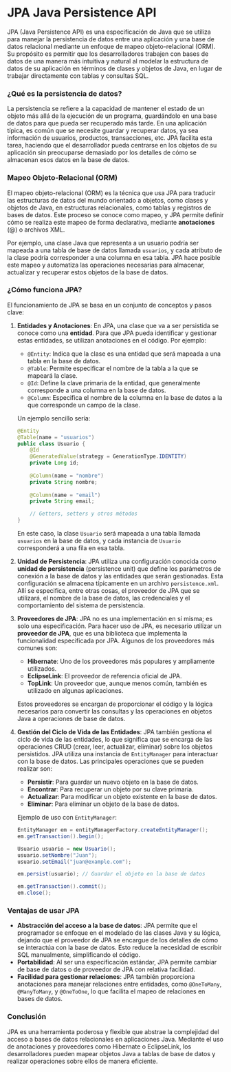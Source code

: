# JPA Java Persistence API

JPA (Java Persistence API) es una especificación de Java que se utiliza para manejar la persistencia de datos entre una aplicación y una base de datos relacional mediante un enfoque de mapeo objeto-relacional (ORM). Su propósito es permitir que los desarrolladores trabajen con bases de datos de una manera más intuitiva y natural al modelar la estructura de datos de su aplicación en términos de clases y objetos de Java, en lugar de trabajar directamente con tablas y consultas SQL.

### ¿Qué es la persistencia de datos?

La persistencia se refiere a la capacidad de mantener el estado de un objeto más allá de la ejecución de un programa, guardándolo en una base de datos para que pueda ser recuperado más tarde. En una aplicación típica, es común que se necesite guardar y recuperar datos, ya sea información de usuarios, productos, transacciones, etc. JPA facilita esta tarea, haciendo que el desarrollador pueda centrarse en los objetos de su aplicación sin preocuparse demasiado por los detalles de cómo se almacenan esos datos en la base de datos.

### Mapeo Objeto-Relacional (ORM)

El mapeo objeto-relacional (ORM) es la técnica que usa JPA para traducir las estructuras de datos del mundo orientado a objetos, como clases y objetos de Java, en estructuras relacionales, como tablas y registros de bases de datos. Este proceso se conoce como mapeo, y JPA permite definir cómo se realiza este mapeo de forma declarativa, mediante **anotaciones** (@) o archivos XML.

Por ejemplo, una clase Java que representa a un usuario podría ser mapeada a una tabla de base de datos llamada `usuarios`, y cada atributo de la clase podría corresponder a una columna en esa tabla. JPA hace posible este mapeo y automatiza las operaciones necesarias para almacenar, actualizar y recuperar estos objetos de la base de datos.

### ¿Cómo funciona JPA?

El funcionamiento de JPA se basa en un conjunto de conceptos y pasos clave:

1. **Entidades y Anotaciones**: En JPA, una clase que va a ser persistida se conoce como una **entidad**. Para que JPA pueda identificar y gestionar estas entidades, se utilizan anotaciones en el código. Por ejemplo:
   - `@Entity`: Indica que la clase es una entidad que será mapeada a una tabla en la base de datos.
   - `@Table`: Permite especificar el nombre de la tabla a la que se mapeará la clase.
   - `@Id`: Define la clave primaria de la entidad, que generalmente corresponde a una columna en la base de datos.
   - `@Column`: Especifica el nombre de la columna en la base de datos a la que corresponde un campo de la clase.

   Un ejemplo sencillo sería:

   ```java
   @Entity
   @Table(name = "usuarios")
   public class Usuario {
       @Id
       @GeneratedValue(strategy = GenerationType.IDENTITY)
       private Long id;
       
       @Column(name = "nombre")
       private String nombre;
       
       @Column(name = "email")
       private String email;

       // Getters, setters y otros métodos
   }
   ```

   En este caso, la clase `Usuario` será mapeada a una tabla llamada `usuarios` en la base de datos, y cada instancia de `Usuario` corresponderá a una fila en esa tabla.

2. **Unidad de Persistencia**: JPA utiliza una configuración conocida como **unidad de persistencia** (persistence unit) que define los parámetros de conexión a la base de datos y las entidades que serán gestionadas. Esta configuración se almacena típicamente en un archivo `persistence.xml`. Allí se especifica, entre otras cosas, el proveedor de JPA que se utilizará, el nombre de la base de datos, las credenciales y el comportamiento del sistema de persistencia.

3. **Proveedores de JPA**: JPA no es una implementación en sí misma; es solo una especificación. Para hacer uso de JPA, es necesario utilizar un **proveedor de JPA**, que es una biblioteca que implementa la funcionalidad especificada por JPA. Algunos de los proveedores más comunes son:
   - **Hibernate**: Uno de los proveedores más populares y ampliamente utilizados.
   - **EclipseLink**: El proveedor de referencia oficial de JPA.
   - **TopLink**: Un proveedor que, aunque menos común, también es utilizado en algunas aplicaciones.

   Estos proveedores se encargan de proporcionar el código y la lógica necesarios para convertir las consultas y las operaciones en objetos Java a operaciones de base de datos.

4. **Gestión del Ciclo de Vida de las Entidades**: JPA también gestiona el ciclo de vida de las entidades, lo que significa que se encarga de las operaciones CRUD (crear, leer, actualizar, eliminar) sobre los objetos persistidos. JPA utiliza una instancia de `EntityManager` para interactuar con la base de datos. Las principales operaciones que se pueden realizar son:
   - **Persistir**: Para guardar un nuevo objeto en la base de datos.
   - **Encontrar**: Para recuperar un objeto por su clave primaria.
   - **Actualizar**: Para modificar un objeto existente en la base de datos.
   - **Eliminar**: Para eliminar un objeto de la base de datos.

   Ejemplo de uso con `EntityManager`:

   ```java
   EntityManager em = entityManagerFactory.createEntityManager();
   em.getTransaction().begin();

   Usuario usuario = new Usuario();
   usuario.setNombre("Juan");
   usuario.setEmail("juan@example.com");
   
   em.persist(usuario); // Guardar el objeto en la base de datos

   em.getTransaction().commit();
   em.close();
   ```

### Ventajas de usar JPA

- **Abstracción del acceso a la base de datos**: JPA permite que el programador se enfoque en el modelado de las clases Java y su lógica, dejando que el proveedor de JPA se encargue de los detalles de cómo se interactúa con la base de datos. Esto reduce la necesidad de escribir SQL manualmente, simplificando el código.
- **Portabilidad**: Al ser una especificación estándar, JPA permite cambiar de base de datos o de proveedor de JPA con relativa facilidad.
- **Facilidad para gestionar relaciones**: JPA también proporciona anotaciones para manejar relaciones entre entidades, como `@OneToMany`, `@ManyToMany`, y `@OneToOne`, lo que facilita el mapeo de relaciones en bases de datos.

### Conclusión

JPA es una herramienta poderosa y flexible que abstrae la complejidad del acceso a bases de datos relacionales en aplicaciones Java. Mediante el uso de anotaciones y proveedores como Hibernate o EclipseLink, los desarrolladores pueden mapear objetos Java a tablas de base de datos y realizar operaciones sobre ellos de manera eficiente.